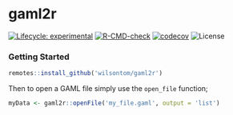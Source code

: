 # gaml2r

 [![Lifecycle: experimental](https://img.shields.io/badge/lifecycle-experimental-orange.svg)](https://lifecycle.r-lib.org/articles/stages.html#experimental) [![R-CMD-check](https://github.com/wilsontom/gaml2r/workflows/R-CMD-check/badge.svg)](https://github.com/wilsontom/gaml2r/actions) [![codecov](https://codecov.io/gh/wilsontom/gaml2r/branch/master/graph/badge.svg?token=NHwjPwgbAR)](https://codecov.io/gh/wilsontom/gaml2r) ![License](https://img.shields.io/badge/license-GNU%20GPL%20v3.0-blue.svg "GNU GPL v3.0") 
 
 
 ### Getting Started
 
 ```r
 remotes::install_github('wilsontom/gaml2r')
 ```
 
  Then to open a GAML file simply use the `open_file` function;
 
 ```r
myData <- gaml2r::openFile('my_file.gaml', output = 'list')
 ```

